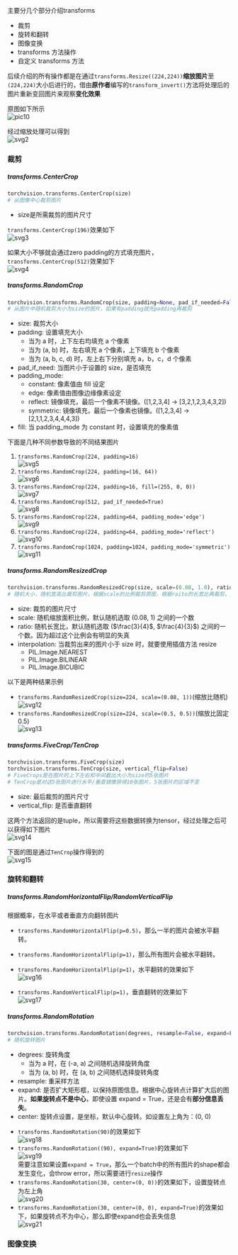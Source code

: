 主要分几个部分介绍transforms
- 裁剪
- 旋转和翻转
- 图像变换
- transforms 方法操作
- 自定义 transforms 方法

后续介绍的所有操作都是在通过`transforms.Resize((224,224))`**缩放图片**至`(224,224)`大小后进行的，借由**原作者**编写的`transform_invert()`方法将处理后的图片重新变回图片来观察**变化效果**

原图如下所示<br>
![pic10](../data/pic10.jpg)

经过缩放处理可以得到<br>
![svg2](../data/svg2.svg)

### 裁剪
##### transforms.CenterCrop
```python
torchvision.transforms.CenterCrop(size)
# 从图像中心裁剪图片
```
* size是所需裁剪的图片尺寸

`transforms.CenterCrop(196)`效果如下<br>
![svg3](../data/svg3.svg)

如果大小不够就会通过zero padding的方式填充图片，`transforms.CenterCrop(512)`效果如下<br>
![svg4](../data/svg4.svg)

##### transforms.RandomCrop
```python
torchvision.transforms.RandomCrop(size, padding=None, pad_if_needed=False, fill=0, padding_mode='constant')
# 从图片中随机裁剪大小为size的图片，如果有padding就先padding再裁剪
```
- size: 裁剪大小
- padding: 设置填充大小
	- 当为 a 时，上下左右均填充 a 个像素
	- 当为 (a, b) 时，左右填充 a 个像素，上下填充 b 个像素
	- 当为 (a, b, c, d) 时，左上右下分别填充 a，b，c，d 个像素
- pad_if_need: 当图片小于设置的 size，是否填充
- padding_mode:
	- constant: 像素值由 fill 设定
	- edge: 像素值由图像边缘像素设定
	- reflect: 镜像填充，最后一个像素不镜像。(\[1,2,3,4] -> \[3,2,1,2,3,4,3,2])
	- symmetric: 镜像填充，最后一个像素也镜像。(\[1,2,3,4] -> \[2,1,1,2,3,4,4,4,3])
- fill: 当 padding_mode 为 constant 时，设置填充的像素值

下面是几种不同参数导致的不同结果图片
1. `transforms.RandomCrop(224, padding=16)`<br> ![svg5](../data/svg5.svg)
2. `transforms.RandomCrop(224, padding=(16, 64))`<br> ![svg6](../data/svg6.svg)
3. `transforms.RandomCrop(224, padding=16, fill=(255, 0, 0))`<br> ![svg7](../data/svg7.svg)
4. `transforms.RandomCrop(512, pad_if_needed=True)`<br> ![svg8](../data/svg8.svg)
5. `transforms.RandomCrop(224, padding=64, padding_mode='edge')`<br> ![svg9](../data/svg9.svg)
6. `transforms.RandomCrop(224, padding=64, padding_mode='reflect')`<br> ![svg10](../data/svg10.svg)
7. `transforms.RandomCrop(1024, padding=1024, padding_mode='symmetric')`<br> ![svg11](../data/svg11.svg)

##### transforms.RandomResizedCrop
```python
torchvision.transforms.RandomResizedCrop(size, scale=(0.08, 1.0), ratio=(0.75, 1.3333333333333333), interpolation=2)
# 随机大小，随机宽高比裁剪图片，根据scale的比例裁剪原图，根据raito的长宽比再裁剪，最后使用插值法将图片变换为size大小
```
- size: 裁剪的图片尺寸
- scale: 随机缩放面积比例，默认随机选取 (0.08, 1) 之间的一个数
- ratio: 随机长宽比，默认随机选取 ($\frac{3}{4}$, $\frac{4}{3}$) 之间的一个数。因为超过这个比例会有明显的失真
- interpolation: 当裁剪出来的图片小于 size 时，就要使用插值方法 resize
	- PIL.Image.NEAREST
	- PIL.Image.BILINEAR
	- PIL.Image.BICUBIC

以下是两种结果示例
* `transforms.RandomResizedCrop(size=224, scale=(0.08, 1))`(缩放比随机)<br>![svg12](../data/svg12.svg)
* `transforms.RandomResizedCrop(size=224, scale=(0.5, 0.5))`(缩放比固定0.5)<br> ![svg13](../data/svg13.svg)

##### transforms.FiveCrop/TenCrop
```python
torchvision.transforms.FiveCrop(size)
torchvision.transforms.TenCrop(size, vertical_flip=False)
# FiveCrops是在图片的上下左右和中间截出大小为size的5张图片
# TenCrop是对这5张图片进行水平/垂直镜像获得10张图片，5张图片的区域不变
```
- size: 最后裁剪的图片尺寸
- vertical_flip: 是否垂直翻转

这两个方法返回的是tuple，所以需要将这些数据转换为tensor，经过处理之后可以获得如下图片<br>
![svg14](../data/svg14.svg)

下面的图是通过`TenCrop`操作得到的<br>
![svg15](../data/svg15.svg)

### 旋转和翻转
##### transforms.RandomHorizontalFlip/RandomVerticalFlip
根据概率，在水平或者垂直方向翻转图片

* `transforms.RandomHorizontalFlip(p=0.5)`，那么一半的图片会被水平翻转。
* `transforms.RandomHorizontalFlip(p=1)`，那么所有图片会被水平翻转。

* `transforms.RandomHorizontalFlip(p=1)`，水平翻转的效果如下<br> ![svg16](../data/svg16.svg)
* `transforms.RandomVerticalFlip(p=1)`，垂直翻转的效果如下<br> ![svg17](../data/svg17.svg)

##### transforms.RandomRotation
```python
torchvision.transforms.RandomRotation(degrees, resample=False, expand=False, center=None, fill=None)
# 随机旋转图片
```
- degrees: 旋转角度
	- 当为 a 时，在 (-a, a) 之间随机选择旋转角度
	- 当为 (a, b) 时，在 (a, b) 之间随机选择旋转角度
- resample: 重采样方法
- expand: 是否扩大矩形框，以保持原图信息。根据中心旋转点计算扩大后的图片。**如果旋转点不是中心**，即使设置 expand = True，还是会有**部分信息丢失**。
- center: 旋转点设置，是坐标，默认中心旋转。如设置左上角为：(0, 0)

* `transforms.RandomRotation(90)`的效果如下<br> ![svg18](../data/svg18.svg)
* `transforms.RandomRotation((90), expand=True)`的效果如下<br>![svg19](../data/svg19.svg)<br>需要注意如果设置`expand = True`，那么一个batch中的所有图片的shape都会发生变化，会throw error，所以需要进行`resize`操作
* `transforms.RandomRotation(30, center=(0, 0))`的效果如下，设置旋转点为左上角<br>![svg20](../data/svg20.svg)
* `transforms.RandomRotation(30, center=(0, 0), expand=True)`的效果如下，如果旋转点不为中心，那么即使expand也会丢失信息<br> ![svg21](../data/svg21.svg)

### 图像变换






